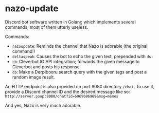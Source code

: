 # nazo-update

Discord bot software written in Golang which implements several commands, most of them utterly useless.

Commands:
* `nazoupdate`: Reminds the channel that Nazo is adorable (the original command!)
* `deltaspeak`: Causes the bot to echo the given text, prepended with `ds:`
* `cb`: Cleverbot.IO API integration; forwards the given message to Cleverbot and posts his response
* `db`: Make a Derpibooru search query with the given tags and post a random image result.

An HTTP endpoint is also provided on port 8080 directory `/chat`. To use it, provide a Discord channel ID and the desired message like so: `http://server.poop:8080/chat?id=6969696969&msg=memes`

And yes, Nazo is very much adorable.
